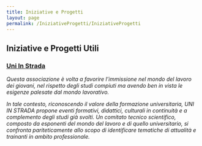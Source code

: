 ```yaml
---
title: Iniziative e Progetti
layout: page
permalink: /IniziativeProgetti/IniziativeProgetti
--- 
```


## Iniziative e Progetti Utili 

### [Uni In Strada](https://www.uniinstrada.com/)

_Questa associazione è volta a favorire l’immissione nel mondo del lavoro dei giovani, nel rispetto degli studi compiuti ma avendo ben in vista le esigenze palesate dal mondo lavorativo._

_In tale contesto, riconoscendo il valore della formazione universitaria, UNI IN STRADA propone eventi formativi, didattici, culturali in continuità e a complemento degli studi già svolti. Un comitato tecnico scientifico, composto da esponenti del mondo del lavoro e di quello universitario, si confronta pariteticamente allo scopo di identificare tematiche di attualità e trainanti in ambito professionale._
